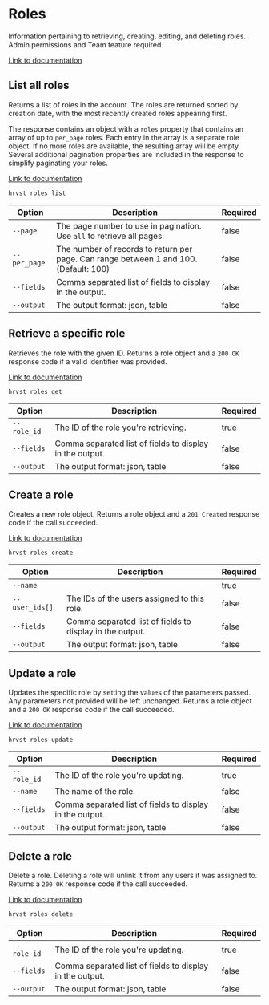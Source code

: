 # Roles

Information pertaining to retrieving, creating, editing, and deleting roles. Admin permissions and Team feature required.

[Link to documentation](https://help.getharvest.com/api-v2/roles-api/roles/roles/)

## List all roles

Returns a list of roles in the account. The roles are returned sorted by creation date, with the most recently created roles appearing first.

The response contains an object with a `roles` property that contains an array of up to `per_page` roles. Each entry in the array is a separate role object. If no more roles are available, the resulting array will be empty. Several additional pagination properties are included in the response to simplify paginating your roles.

[Link to documentation](https://help.getharvest.com/api-v2/roles-api/roles/roles/#list-all-roles)

```
hrvst roles list
```

| Option       | Description                                                                           | Required |
| ------------ | ------------------------------------------------------------------------------------- | -------- |
| `--page`     | The page number to use in pagination. Use `all` to retrieve all pages.                | false    |
| `--per_page` | The number of records to return per page. Can range between 1 and 100. (Default: 100) | false    |
| `--fields`   | Comma separated list of fields to display in the output.                              | false    |
| `--output`   | The output format: json, table                                                        | false    |

## Retrieve a specific role

Retrieves the role with the given ID. Returns a role object and a `200 OK` response code if a valid identifier was provided.

[Link to documentation](https://help.getharvest.com/api-v2/roles-api/roles/roles/#retrieve-a-role)

```
hrvst roles get
```

| Option      | Description                                              | Required |
| ----------- | -------------------------------------------------------- | -------- |
| `--role_id` | The ID of the role you're retrieving.                    | true     |
| `--fields`  | Comma separated list of fields to display in the output. | false    |
| `--output`  | The output format: json, table                           | false    |

## Create a role

Creates a new role object. Returns a role object and a `201 Created` response code if the call succeeded.

[Link to documentation](https://help.getharvest.com/api-v2/roles-api/roles/roles/#create-a-role)

```
hrvst roles create
```

| Option         | Description                                              | Required |
| -------------- | -------------------------------------------------------- | -------- |
| `--name`       |                                                          | true     |
| `--user_ids[]` | The IDs of the users assigned to this role.              | false    |
| `--fields`     | Comma separated list of fields to display in the output. | false    |
| `--output`     | The output format: json, table                           | false    |

## Update a role

Updates the specific role by setting the values of the parameters passed. Any parameters not provided will be left unchanged. Returns a role object and a `200 OK` response code if the call succeeded.

[Link to documentation](https://help.getharvest.com/api-v2/roles-api/roles/roles/#update-a-role)

```
hrvst roles update
```

| Option      | Description                                              | Required |
| ----------- | -------------------------------------------------------- | -------- |
| `--role_id` | The ID of the role you're updating.                      | true     |
| `--name`    | The name of the role.                                    | false    |
| `--fields`  | Comma separated list of fields to display in the output. | false    |
| `--output`  | The output format: json, table                           | false    |

## Delete a role

Delete a role. Deleting a role will unlink it from any users it was assigned to. Returns a `200 OK` response code if the call succeeded.

[Link to documentation](https://help.getharvest.com/api-v2/roles-api/roles/roles/#delete-a-role)

```
hrvst roles delete
```

| Option      | Description                                              | Required |
| ----------- | -------------------------------------------------------- | -------- |
| `--role_id` | The ID of the role you're updating.                      | true     |
| `--fields`  | Comma separated list of fields to display in the output. | false    |
| `--output`  | The output format: json, table                           | false    |
